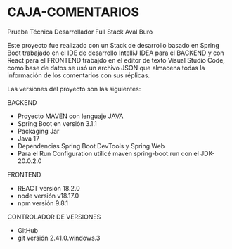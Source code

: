 # CAJA-COMENTARIOS
Prueba Técnica Desarrollador Full Stack Aval Buro


Este proyecto fue realizado con un Stack de desarrollo basado en Spring Boot trabajado en el IDE de desarrollo
IntelliJ IDEA para el BACKEND y con React para el FRONTEND trabajdo en el editor de texto Visual Studio Code, como 
base de datos se usó un archivo JSON que almacena todas la información de los comentarios con sus réplicas.

Las versiones del proyecto son las siguientes:

BACKEND
- Proyecto MAVEN con lenguaje JAVA
- Spring Boot en versión 3.1.1
- Packaging Jar
- Java 17
- Dependencias Spring Boot DevTools y Spring Web
- Para el Run Configuration utilicé maven spring-boot:run con el JDK-20.0.2.0

FRONTEND
- REACT versión 18.2.0
- node versión v18.17.0
- npm versión 9.8.1

CONTROLADOR DE VERSIONES
- GitHub
- git versión 2.41.0.windows.3


